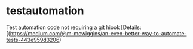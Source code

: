# testautomation
Test automation code not requiring a git hiook
[Details:[(https://medium.com/@m-mcwiggins/an-even-better-way-to-automate-tests-443e959d3206)
